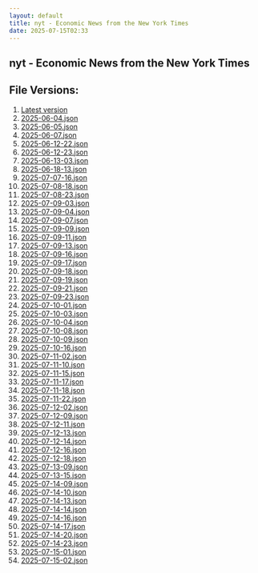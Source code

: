 ```yaml
---
layout: default
title: nyt - Economic News from the New York Times
date: 2025-07-15T02:33
---
```


## nyt - Economic News from the New York Times

<div id="data-chart"></div>
<div id="data-table"></div>
<script>
document.addEventListener('DOMContentLoaded', function(){
  document.getElementById('data-table').textContent = 'This source isn't supported for tables yet.';
});
</script>

## File Versions:
1. [Latest version](./latest.json)
2. [2025-06-04.json](./2025-06-04.json)
3. [2025-06-05.json](./2025-06-05.json)
4. [2025-06-07.json](./2025-06-07.json)
5. [2025-06-12-22.json](./2025-06-12-22.json)
6. [2025-06-12-23.json](./2025-06-12-23.json)
7. [2025-06-13-03.json](./2025-06-13-03.json)
8. [2025-06-18-13.json](./2025-06-18-13.json)
9. [2025-07-07-16.json](./2025-07-07-16.json)
10. [2025-07-08-18.json](./2025-07-08-18.json)
11. [2025-07-08-23.json](./2025-07-08-23.json)
12. [2025-07-09-03.json](./2025-07-09-03.json)
13. [2025-07-09-04.json](./2025-07-09-04.json)
14. [2025-07-09-07.json](./2025-07-09-07.json)
15. [2025-07-09-09.json](./2025-07-09-09.json)
16. [2025-07-09-11.json](./2025-07-09-11.json)
17. [2025-07-09-13.json](./2025-07-09-13.json)
18. [2025-07-09-16.json](./2025-07-09-16.json)
19. [2025-07-09-17.json](./2025-07-09-17.json)
20. [2025-07-09-18.json](./2025-07-09-18.json)
21. [2025-07-09-19.json](./2025-07-09-19.json)
22. [2025-07-09-21.json](./2025-07-09-21.json)
23. [2025-07-09-23.json](./2025-07-09-23.json)
24. [2025-07-10-01.json](./2025-07-10-01.json)
25. [2025-07-10-03.json](./2025-07-10-03.json)
26. [2025-07-10-04.json](./2025-07-10-04.json)
27. [2025-07-10-08.json](./2025-07-10-08.json)
28. [2025-07-10-09.json](./2025-07-10-09.json)
29. [2025-07-10-16.json](./2025-07-10-16.json)
30. [2025-07-11-02.json](./2025-07-11-02.json)
31. [2025-07-11-10.json](./2025-07-11-10.json)
32. [2025-07-11-15.json](./2025-07-11-15.json)
33. [2025-07-11-17.json](./2025-07-11-17.json)
34. [2025-07-11-18.json](./2025-07-11-18.json)
35. [2025-07-11-22.json](./2025-07-11-22.json)
36. [2025-07-12-02.json](./2025-07-12-02.json)
37. [2025-07-12-09.json](./2025-07-12-09.json)
38. [2025-07-12-11.json](./2025-07-12-11.json)
39. [2025-07-12-13.json](./2025-07-12-13.json)
40. [2025-07-12-14.json](./2025-07-12-14.json)
41. [2025-07-12-16.json](./2025-07-12-16.json)
42. [2025-07-12-18.json](./2025-07-12-18.json)
43. [2025-07-13-09.json](./2025-07-13-09.json)
44. [2025-07-13-15.json](./2025-07-13-15.json)
45. [2025-07-14-09.json](./2025-07-14-09.json)
46. [2025-07-14-10.json](./2025-07-14-10.json)
47. [2025-07-14-13.json](./2025-07-14-13.json)
48. [2025-07-14-14.json](./2025-07-14-14.json)
49. [2025-07-14-16.json](./2025-07-14-16.json)
50. [2025-07-14-17.json](./2025-07-14-17.json)
51. [2025-07-14-20.json](./2025-07-14-20.json)
52. [2025-07-14-23.json](./2025-07-14-23.json)
53. [2025-07-15-01.json](./2025-07-15-01.json)
54. [2025-07-15-02.json](./2025-07-15-02.json)
